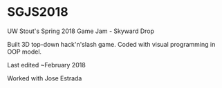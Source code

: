 # SGJS2018
UW Stout's Spring 2018 Game Jam - Skyward Drop

Built 3D top-down hack'n'slash game. Coded with visual programming in OOP model.

Last edited ~February 2018

Worked with Jose Estrada
